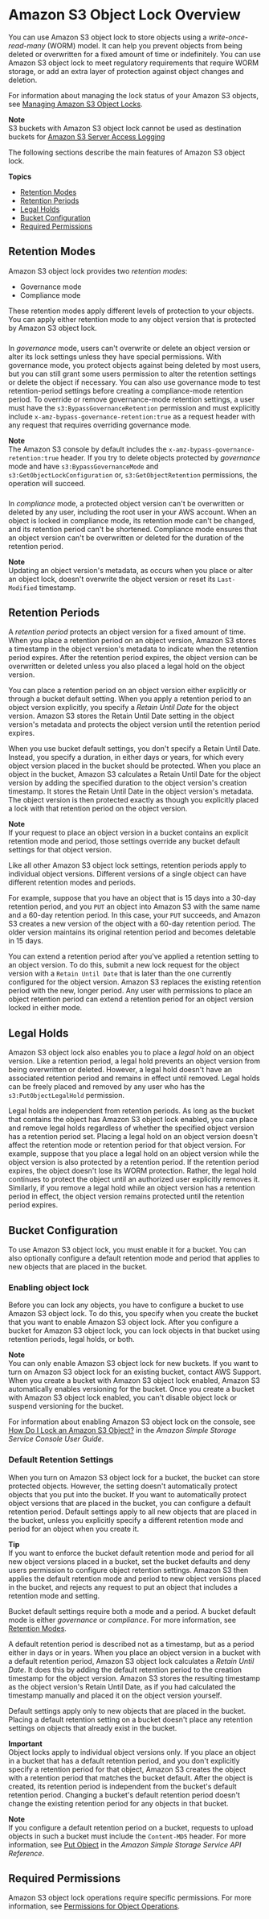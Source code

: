 # Amazon S3 Object Lock Overview<a name="object-lock-overview"></a>

You can use Amazon S3 object lock to store objects using a *write\-once\-read\-many* \(WORM\) model\. It can help you prevent objects from being deleted or overwritten for a fixed amount of time or indefinitely\. You can use Amazon S3 object lock to meet regulatory requirements that require WORM storage, or add an extra layer of protection against object changes and deletion\. 

For information about managing the lock status of your Amazon S3 objects, see [Managing Amazon S3 Object Locks](object-lock-managing.md)\.

**Note**  
 S3 buckets with Amazon S3 object lock cannot be used as destination buckets for [Amazon S3 Server Access Logging](ServerLogs.md)

The following sections describe the main features of Amazon S3 object lock\.

**Topics**
+ [Retention Modes](#object-lock-retention-modes)
+ [Retention Periods](#object-lock-retention-periods)
+ [Legal Holds](#object-lock-legal-holds)
+ [Bucket Configuration](#object-lock-bucket-config)
+ [Required Permissions](#object-lock-permissions)

## Retention Modes<a name="object-lock-retention-modes"></a>

Amazon S3 object lock provides two *retention modes*:
+ Governance mode
+ Compliance mode

These retention modes apply different levels of protection to your objects\. You can apply either retention mode to any object version that is protected by Amazon S3 object lock\.

### <a name="object-lock-governance-mode"></a>

In *governance* mode, users can't overwrite or delete an object version or alter its lock settings unless they have special permissions\. With governance mode, you protect objects against being deleted by most users, but you can still grant some users permission to alter the retention settings or delete the object if necessary\. You can also use governance mode to test retention\-period settings before creating a compliance\-mode retention period\. To override or remove governance\-mode retention settings, a user must have the `s3:BypassGovernanceRetention` permission and must explicitly include `x-amz-bypass-governance-retention:true` as a request header with any request that requires overriding governance mode\.

**Note**  
The Amazon S3 console by default includes the `x-amz-bypass-governance-retention:true` header\. If you try to delete objects protected by *governance* mode and have `s3:BypassGovernanceMode` and `s3:GetObjectLockConfiguration` or, `s3:GetObjectRetention` permissions, the operation will succeed\. 

### <a name="object-lock-compliance-mode"></a>

In *compliance* mode, a protected object version can't be overwritten or deleted by any user, including the root user in your AWS account\. When an object is locked in compliance mode, its retention mode can't be changed, and its retention period can't be shortened\. Compliance mode ensures that an object version can't be overwritten or deleted for the duration of the retention period\.

**Note**  
Updating an object version's metadata, as occurs when you place or alter an object lock, doesn't overwrite the object version or reset its `Last-Modified` timestamp\.

## Retention Periods<a name="object-lock-retention-periods"></a>

A *retention period* protects an object version for a fixed amount of time\. When you place a retention period on an object version, Amazon S3 stores a timestamp in the object version's metadata to indicate when the retention period expires\. After the retention period expires, the object version can be overwritten or deleted unless you also placed a legal hold on the object version\.

You can place a retention period on an object version either explicitly or through a bucket default setting\. When you apply a retention period to an object version explicitly, you specify a *Retain Until Date* for the object version\. Amazon S3 stores the Retain Until Date setting in the object version's metadata and protects the object version until the retention period expires\.

When you use bucket default settings, you don't specify a Retain Until Date\. Instead, you specify a duration, in either days or years, for which every object version placed in the bucket should be protected\. When you place an object in the bucket, Amazon S3 calculates a Retain Until Date for the object version by adding the specified duration to the object version's creation timestamp\. It stores the Retain Until Date in the object version's metadata\. The object version is then protected exactly as though you explicitly placed a lock with that retention period on the object version\.

**Note**  
If your request to place an object version in a bucket contains an explicit retention mode and period, those settings override any bucket default settings for that object version\.

Like all other Amazon S3 object lock settings, retention periods apply to individual object versions\. Different versions of a single object can have different retention modes and periods\.

For example, suppose that you have an object that is 15 days into a 30\-day retention period, and you `PUT` an object into Amazon S3 with the same name and a 60\-day retention period\. In this case, your `PUT` succeeds, and Amazon S3 creates a new version of the object with a 60\-day retention period\. The older version maintains its original retention period and becomes deletable in 15 days\.

You can extend a retention period after you've applied a retention setting to an object version\. To do this, submit a new lock request for the object version with a `Retain Until Date` that is later than the one currently configured for the object version\. Amazon S3 replaces the existing retention period with the new, longer period\. Any user with permissions to place an object retention period can extend a retention period for an object version locked in either mode\.

## Legal Holds<a name="object-lock-legal-holds"></a>

Amazon S3 object lock also enables you to place a *legal hold* on an object version\. Like a retention period, a legal hold prevents an object version from being overwritten or deleted\. However, a legal hold doesn't have an associated retention period and remains in effect until removed\. Legal holds can be freely placed and removed by any user who has the `s3:PutObjectLegalHold` permission\.

Legal holds are independent from retention periods\. As long as the bucket that contains the object has Amazon S3 object lock enabled, you can place and remove legal holds regardless of whether the specified object version has a retention period set\. Placing a legal hold on an object version doesn't affect the retention mode or retention period for that object version\. For example, suppose that you place a legal hold on an object version while the object version is also protected by a retention period\. If the retention period expires, the object doesn't lose its WORM protection\. Rather, the legal hold continues to protect the object until an authorized user explicitly removes it\. Similarly, if you remove a legal hold while an object version has a retention period in effect, the object version remains protected until the retention period expires\.

## Bucket Configuration<a name="object-lock-bucket-config"></a>

To use Amazon S3 object lock, you must enable it for a bucket\. You can also optionally configure a default retention mode and period that applies to new objects that are placed in the bucket\.

### Enabling object lock<a name="object-lock-bucket-config-enable"></a>

Before you can lock any objects, you have to configure a bucket to use Amazon S3 object lock\. To do this, you specify when you create the bucket that you want to enable Amazon S3 object lock\. After you configure a bucket for Amazon S3 object lock, you can lock objects in that bucket using retention periods, legal holds, or both\.

**Note**  
You can only enable Amazon S3 object lock for new buckets\. If you want to turn on Amazon S3 object lock for an existing bucket, contact AWS Support\.
When you create a bucket with Amazon S3 object lock enabled, Amazon S3 automatically enables versioning for the bucket\.
Once you create a bucket with Amazon S3 object lock enabled, you can't disable object lock or suspend versioning for the bucket\.

For information about enabling Amazon S3 object lock on the console, see [How Do I Lock an Amazon S3 Object?](https://docs.aws.amazon.com/AmazonS3/latest/user-guide/object-lock.html) in the *Amazon Simple Storage Service Console User Guide*\.

### Default Retention Settings<a name="object-lock-bucket-config-defaults"></a>

When you turn on Amazon S3 object lock for a bucket, the bucket can store protected objects\. However, the setting doesn't automatically protect objects that you put into the bucket\. If you want to automatically protect object versions that are placed in the bucket, you can configure a default retention period\. Default settings apply to all new objects that are placed in the bucket, unless you explicitly specify a different retention mode and period for an object when you create it\.

**Tip**  
If you want to enforce the bucket default retention mode and period for all new object versions placed in a bucket, set the bucket defaults and deny users permission to configure object retention settings\. Amazon S3 then applies the default retention mode and period to new object versions placed in the bucket, and rejects any request to put an object that includes a retention mode and setting\.

Bucket default settings require both a mode and a period\. A bucket default mode is either *governance* or *compliance*\. For more information, see [Retention Modes](#object-lock-retention-modes)\. 

A default retention period is described not as a timestamp, but as a period either in days or in years\. When you place an object version in a bucket with a default retention period, Amazon S3 object lock calculates a *Retain Until Date*\. It does this by adding the default retention period to the creation timestamp for the object version\. Amazon S3 stores the resulting timestamp as the object version's Retain Until Date, as if you had calculated the timestamp manually and placed it on the object version yourself\.

Default settings apply only to new objects that are placed in the bucket\. Placing a default retention setting on a bucket doesn't place any retention settings on objects that already exist in the bucket\.

**Important**  
Object locks apply to individual object versions only\. If you place an object in a bucket that has a default retention period, and you don't explicitly specify a retention period for that object, Amazon S3 creates the object with a retention period that matches the bucket default\. After the object is created, its retention period is independent from the bucket's default retention period\. Changing a bucket's default retention period doesn't change the existing retention period for any objects in that bucket\.

**Note**  
If you configure a default retention period on a bucket, requests to upload objects in such a bucket must include the `Content-MD5` header\. For more information, see [Put Object](https://docs.aws.amazon.com/AmazonS3/latest/API/RESTObjectPUT.html) in the *Amazon Simple Storage Service API Reference*\. 

## Required Permissions<a name="object-lock-permissions"></a>

 Amazon S3 object lock operations require specific permissions\. For more information, see [Permissions for Object Operations](using-with-s3-actions.md#using-with-s3-actions-related-to-objects)\.